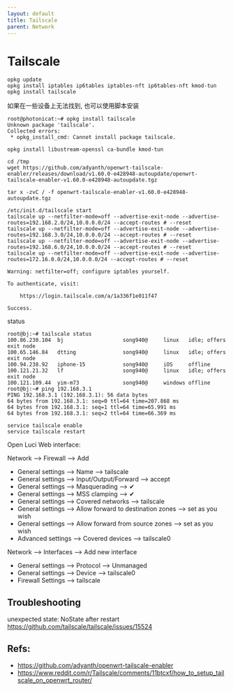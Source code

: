 ```yaml
---
layout: default
title: Tailscale
parent: Network
---
```


# Tailscale

```shell
opkg update
opkg install iptables ip6tables iptables-nft ip6tables-nft kmod-tun
opkg install tailscale
```

如果在一些设备上无法找到, 也可以使用脚本安装

```shell
root@photonicat:~# opkg install tailscale
Unknown package 'tailscale'.
Collected errors:
 * opkg_install_cmd: Cannot install package tailscale.

opkg install libustream-openssl ca-bundle kmod-tun

cd /tmp
wget https://github.com/adyanth/openwrt-tailscale-enabler/releases/download/v1.60.0-e428948-autoupdate/openwrt-tailscale-enabler-v1.60.0-e428948-autoupdate.tgz

tar x -zvC / -f openwrt-tailscale-enabler-v1.60.0-e428948-autoupdate.tgz

/etc/init.d/tailscale start
tailscale up --netfilter-mode=off --advertise-exit-node --advertise-routes=192.168.2.0/24,10.0.0.0/24 --accept-routes # --reset
tailscale up --netfilter-mode=off --advertise-exit-node --advertise-routes=192.168.3.0/24,10.0.0.0/24 --accept-routes # --reset
tailscale up --netfilter-mode=off --advertise-exit-node --advertise-routes=192.168.6.0/24,10.0.0.0/24 --accept-routes # --reset
tailscale up --netfilter-mode=off --advertise-exit-node --advertise-routes=172.16.0.0/24,10.0.0.0/24 --accept-routes # --reset

Warning: netfilter=off; configure iptables yourself.

To authenticate, visit:

	https://login.tailscale.com/a/1a336f1e011f47

Success.
```

status

```shell
root@bj:~# tailscale status
100.86.230.104  bj                   song940@     linux   idle; offers exit node
100.65.146.84   dtting               song940@     linux   idle; offers exit node
100.94.238.92   iphone-15            song940@     iOS     offline
100.121.21.32   lf                   song940@     linux   idle; offers exit node
100.121.109.44  yim-m73              song940@     windows offline
root@bj:~# ping 192.168.3.1
PING 192.168.3.1 (192.168.3.1): 56 data bytes
64 bytes from 192.168.3.1: seq=0 ttl=64 time=207.868 ms
64 bytes from 192.168.3.1: seq=1 ttl=64 time=65.991 ms
64 bytes from 192.168.3.1: seq=2 ttl=64 time=66.369 ms
```

```shell
service tailscale enable
service tailscale restart
```

Open Luci Web interface:

Network --> Firewall --> Add

+ General settings --> Name --> tailscale
+ General settings --> Input/Output/Forward --> accept
+ General settings --> Masquerading --> ✔
+ General settings --> MSS clamping --> ✔
+ General settings --> Covered networks --> tailscale
+ General settings --> Allow forward to destination zones --> set as you wish
+ General settings --> Allow forward from source zones --> set as you wish
+ Advanced settings --> Covered devices --> tailscale0

Network --> Interfaces --> Add new interface

+ General settings --> Protocol --> Unmanaged
+ General settings --> Device --> tailscale0
+ Firewall Settings --> tailscale

## Troubleshooting

unexpected state: NoState after restart
https://github.com/tailscale/tailscale/issues/15524


## Refs:

+ https://github.com/adyanth/openwrt-tailscale-enabler
+ https://www.reddit.com/r/Tailscale/comments/11btcxf/how_to_setup_tailscale_on_openwrt_router/
